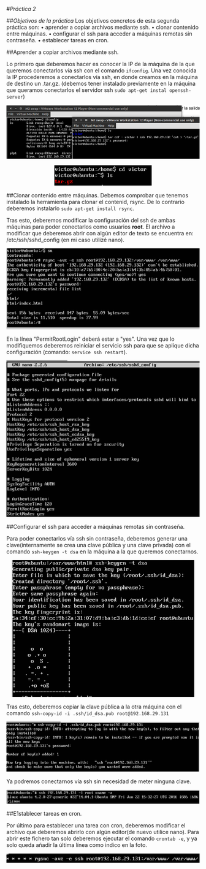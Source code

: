 #*Práctica 2*

##*Objetivos de la práctica*
Los objetivos concretos de esta segunda práctica son:
• aprender a copiar archivos mediante ssh.
• clonar contenido entre máquinas.
• configurar el ssh para acceder a máquinas remotas sin contraseña.
• establecer tareas en cron.


##Aprender a copiar archivos mediante ssh.

Lo primero que deberemos hacer es conocer la IP de la máquina de la que queremos conectarlos vía ssh con el comando `ifconfig`. Una vez conocida la IP procederemos a conectarlos vía ssh, en donde creamos en la máquina de destino un .tar.gz. (debemos tener instalado previamente en la máquina que queramos conectarlos el servidor ssh `sudo apt-get instal openssh-server`)

<p align="center">
    <img src="https://github.com/viictorvm/Servidores-de-Altas-Prestaciones/blob/master/Practicas/Pract2/capturas/tar.png" />
</p>

<p align="center">
    <img src="https://github.com/viictorvm/Servidores-de-Altas-Prestaciones/blob/master/Practicas/Pract2/capturas/lstar.png" />
</p>


##Clonar contenido entre máquinas.
Debemos comprobar que tenemos instalado la herramienta para clonar el contenid, rsync. De lo contrario deberemos instalarlo `sudo apt-get install rsync`.

Tras esto, deberemos modificar la configuración del ssh de ambas máquinas para poder conectarlos como usuarios **root**. El archivo a modificar que deberemos abrir con algún editor de texto se encuentra en: /etc/ssh/sshd_config (en mi caso utilizé nano).

<p align="center">
    <img src="https://github.com/viictorvm/Servidores-de-Altas-Prestaciones/blob/master/Practicas/Pract2/capturas/rsync.png" />
</p>

En la línea "PermitRootLogin" deberá estar a "yes". Una vez que lo modifiquemos deberemos reiniciar el servicio ssh para que se aplique dicha configuración (comando: `service ssh restart`).

<p align="center">
    <img src="https://github.com/viictorvm/Servidores-de-Altas-Prestaciones/blob/master/Practicas/Pract2/capturas/sshconfig.png" />
</p>

##Configurar el ssh para acceder a máquinas remotas sin contraseña.

Para poder conectarlos vía ssh sin contraseña, deberemos generar una clave(internamente se crea una clave pública y una clave privada) con el comando `ssh-keygen -t dsa` en la máquina a la que queremos conectarnos.

<p align="center">
    <img src="https://github.com/viictorvm/Servidores-de-Altas-Prestaciones/blob/master/Practicas/Pract2/capturas/keygen.png" />
</p>

Tras esto, deberemos copiar la clave pública a la otra máquina con el comando `ssh-copy-id -i .ssh/id_dsa.pub root@192.168.29.131`

<p align="center">
    <img src="https://github.com/viictorvm/Servidores-de-Altas-Prestaciones/blob/master/Practicas/Pract2/capturas/copykey.png" />
</p>

Ya podremos conectarnos vía ssh sin necesidad de meter ninguna clave.

<p align="center">
    <img src="https://github.com/viictorvm/Servidores-de-Altas-Prestaciones/blob/master/Practicas/Pract2/capturas/final.png" />
</p>

##E1stablecer tareas en cron.

Por último para establecer una tarea con cron, deberemos modificar el archivo que deberemos abrirlo con algún editor(de nuevo utilice nano). Para abrir este fichero tan solo deberemos ejecutar el comando `crontab -e`, y ya solo queda añadir la última línea como indico en la foto.

<p align="center">
    <img src="https://github.com/viictorvm/Servidores-de-Altas-Prestaciones/blob/master/Practicas/Pract2/capturas/cron.png" />
</p>








